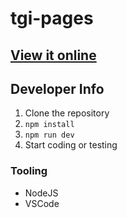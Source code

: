# tgi-pages

<!--Krauti, Yousif, Moritz, Møxwell, eSportSuBZero-->

## [View it online](https://tuwien2020.github.io/tgi-pages/#/)

## Developer Info

1. Clone the repository
2. `npm install`
3. `npm run dev`
4. Start coding or testing

### Tooling

- NodeJS
- VSCode
